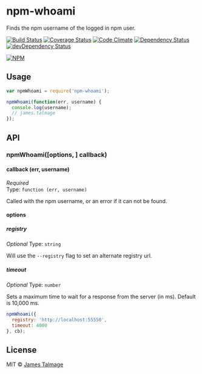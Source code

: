 # npm-whoami 

Finds the npm username of the logged in npm user.

[![Build Status](https://travis-ci.org/jamestalmage/npm-whoami.svg?branch=master)](https://travis-ci.org/jamestalmage/npm-whoami)
[![Coverage Status](https://coveralls.io/repos/jamestalmage/npm-whoami/badge.svg?branch=master&service=github)](https://coveralls.io/github/jamestalmage/npm-whoami?branch=master)
[![Code Climate](https://codeclimate.com/github/jamestalmage/npm-whoami/badges/gpa.svg)](https://codeclimate.com/github/jamestalmage/npm-whoami)
[![Dependency Status](https://david-dm.org/jamestalmage/npm-whoami.svg)](https://david-dm.org/jamestalmage/npm-whoami)
[![devDependency Status](https://david-dm.org/jamestalmage/npm-whoami/dev-status.svg)](https://david-dm.org/jamestalmage/npm-whoami#info=devDependencies)

[![NPM](https://nodei.co/npm/npm-whoami.png)](https://nodei.co/npm/npm-whoami/)

## Usage

```js
var npmWhoami = require('npm-whoami');

npmWhoami(function(err, username) {
  console.log(username);
  // james.talmage
});
```
## API

### npmWhoami([options, ] callback)

#### callback (err, username)

*Required*  
Type: `function (err, username)`

Called with the npm username, or an error if it can not be found.

#### options

##### registry

*Optional*
Type: `string`  

Will use the `--registry` flag to set an alternate registry url.
       
##### timeout

*Optional*
Type: `number`  

Sets a maximum time to wait for a response from the server (in ms).
Default is 10,000 ms.

```javascript
npmWhoami({
  registry: 'http://localhost:55550',
  timeout: 4000
}, cb);
```

## License

MIT © [James Talmage](http://github.com/jamestalmage)
